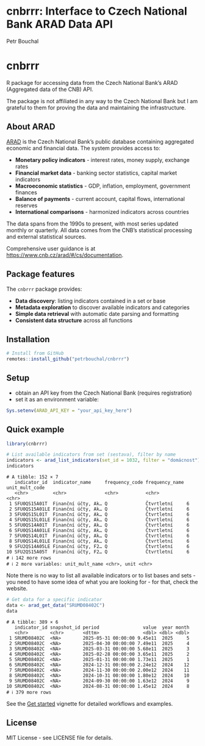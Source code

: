 # cnbrrr: Interface to Czech National Bank ARAD Data API
Petr Bouchal

# cnbrrr

R package for accessing data from the Czech National Bank’s ARAD
(Aggregated data of the CNB) API.

The package is not affiliated in any way to the Czech National Bank but
I am grateful to them for proving the data and maintaining the
infrastructure.

## About ARAD

[ARAD](https://www.cnb.cz/arad/) is the Czech National Bank’s public
database containing aggregated economic and financial data. The system
provides access to:

- **Monetary policy indicators** - interest rates, money supply,
  exchange rates
- **Financial market data** - banking sector statistics, capital market
  indicators  
- **Macroeconomic statistics** - GDP, inflation, employment, government
  finances
- **Balance of payments** - current account, capital flows,
  international reserves
- **International comparisons** - harmonized indicators across countries

The data spans from the 1990s to present, with most series updated
monthly or quarterly. All data comes from the CNB’s statistical
processing and external statistical sources.

Comprehensive user guidance is at
<https://www.cnb.cz/arad/#/cs/documentation>.

## Package features

The `cnbrrr` package provides:

- **Data discovery**: listing indicators contained in a set or base
- **Metadata exploration** to discover available indicators and
  categories
- **Simple data retrieval** with automatic date parsing and formatting
- **Consistent data structure** across all functions

## Installation

``` r
# Install from GitHub
remotes::install_github("petrbouchal/cnbrrr")
```

## Setup

- obtain an API key from the Czech National Bank (requires registration)
- set it as an environment variable:

``` r
Sys.setenv(ARAD_API_KEY = "your_api_key_here")
```

## Quick example

``` r
library(cnbrrr)

# List available indicators from set (sestava), filter by name
indicators <- arad_list_indicators(set_id = 1032, filter = "domácnost")
indicators
```

    # A tibble: 152 × 7
       indicator_id  indicator_name     frequency_code frequency_name unit_mult_code
       <chr>         <chr>              <chr>          <chr>          <chr>         
     1 SFU0QS15A01T  Finanční účty, Ak… Q              Čtvrtletní     6             
     2 SFU0QS15A01LE Finanční účty, Ak… Q              Čtvrtletní     6             
     3 SFU0QS15L01T  Finanční účty, Ak… Q              Čtvrtletní     6             
     4 SFU0QS15L01LE Finanční účty, Ak… Q              Čtvrtletní     6             
     5 SFU0QS14A01T  Finanční účty, Ak… Q              Čtvrtletní     6             
     6 SFU0QS14A01LE Finanční účty, Ak… Q              Čtvrtletní     6             
     7 SFU0QS14L01T  Finanční účty, Ak… Q              Čtvrtletní     6             
     8 SFU0QS14L01LE Finanční účty, Ak… Q              Čtvrtletní     6             
     9 SFU2QS14A05LE Finanční účty, F2… Q              Čtvrtletní     6             
    10 SFU2QS15A05T  Finanční účty, F2… Q              Čtvrtletní     6             
    # ℹ 142 more rows
    # ℹ 2 more variables: unit_mult_name <chr>, unit <chr>

Note there is no way to list all available indicators or to list bases
and sets - you need to have some idea of what you are looking for - for
that, check the website.

``` r
# Get data for a specific indicator  
data <- arad_get_data("SRUMD08402C")
data
```

    # A tibble: 389 × 6
       indicator_id snapshot_id period                value  year month
       <chr>        <chr>       <dttm>                <dbl> <dbl> <dbl>
     1 SRUMD08402C  <NA>        2025-05-31 00:00:00 9.45e11  2025     5
     2 SRUMD08402C  <NA>        2025-04-30 00:00:00 7.49e11  2025     4
     3 SRUMD08402C  <NA>        2025-03-31 00:00:00 5.68e11  2025     3
     4 SRUMD08402C  <NA>        2025-02-28 00:00:00 3.65e11  2025     2
     5 SRUMD08402C  <NA>        2025-01-31 00:00:00 1.73e11  2025     1
     6 SRUMD08402C  <NA>        2024-12-31 00:00:00 2.24e12  2024    12
     7 SRUMD08402C  <NA>        2024-11-30 00:00:00 2.00e12  2024    11
     8 SRUMD08402C  <NA>        2024-10-31 00:00:00 1.80e12  2024    10
     9 SRUMD08402C  <NA>        2024-09-30 00:00:00 1.63e12  2024     9
    10 SRUMD08402C  <NA>        2024-08-31 00:00:00 1.45e12  2024     8
    # ℹ 379 more rows

See the [Get started](articles/cnbrrr.html) vignette for detailed
workflows and examples.

## License

MIT License - see LICENSE file for details.
